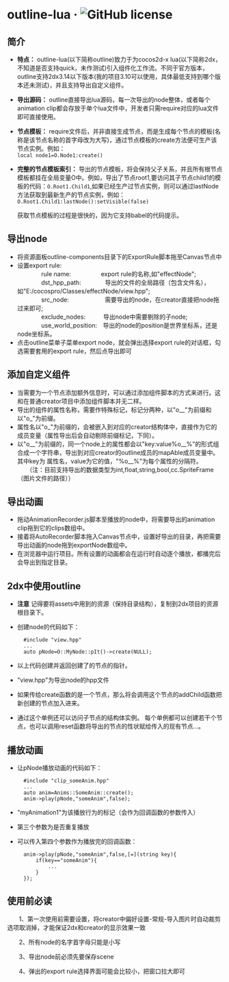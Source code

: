 outline-lua &middot; ![GitHub license](https://img.shields.io/badge/license-MIT-blue.svg)
=======
简介
-------
* **特点：** outline-lua(以下简称outline)致力于为cocos2d-x lua(以下简称2dx，不知道是否支持quick，未作测试)引入组件化工作流。不同于官方版本，outline支持2dx3.14以下版本(我的项目3.10可以使用，具体最低支持到哪个版本还未测试)，并且支持导出自定义组件。
* **导出源码：** outline直接导出lua源码，每一次导出的node整体，或者每个animation clip都会存放于单个lua文件中，开发者只需require对应的lua文件即可直接使用。
* **节点模板：** require文件后，并非直接生成节点，而是生成每个节点的模板(名称是该节点名称的首字母改为大写)，通过节点模板的create方法便可生产该节点实例。例如：  
```local node1=O.Node1:create()```  

* **完整的节点模板索引：** 导出的节点模板，将会保持父子关系，并且所有根节点模板都挂在全局变量O中。例如，导出了节点root1,要访问其子节点child1的模板的代码：```O.Root1.Child1```,如果已经生产过节点实例，则可以通过lastNode方法获取到最新生产的节点实例，例如：```O.Root1.Child1:lastNode():setVisible(false)```  

  获取节点模板的过程是很快的，因为它支持babel的代码提示。  

导出node
--------
* 将资源面板outline-components目录下的ExportRule脚本拖至Canvas节点中 
* 设置export rule: <br>
　　　　rule name:　　　　　export rule的名称,如"effectNode"; <br>
　　　　dst_hpp_path:　　　　导出的文件的全局路径（包含文件名），如"E:/cocospro/Classes/effectNode/view.hpp"; <br>
　　　　src_node:　　　　　　需要导出的node，在creator直接把node拖过来即可; <br>
　　　　exclude_nodes:　　　导出node中需要剔除的子node; <br>
　　　　use_world_position:　导出的node的position是世界坐标系，还是node坐标系。 <br>
* 点击outline菜单子菜单export node，就会弹出选择export rule的对话框，勾选需要套用的export rule，然后点导出即可  

添加自定义组件
-------------
* 当需要为一个节点添加额外信息时，可以通过添加组件脚本的方式来进行。这和在普通creator项目中添加组件脚本并无二样。 <br>
* 导出的组件的属性名称，需要作特殊标记，标记分两种，以"o__"为前缀和以"o_"为前缀。 <br>
* 属性名以"o_"为前缀的，会被嵌入到对应的creator结构体中，直接作为它的成员变量（属性导出后会自动剔除前缀标记，下同）。 <br>
* 以"o__"为前缀的，同一个node上的属性都会以"key:value%o__%"的形式组合成一个字符串，导出到对应creator的outline成员的mapAble成员变量中。其中key为  属性名，value为它的值，"%o__%"为每个属性的分隔符。 <br>
　　（注：目前支持导出的数据类型为int,float,string,bool,cc.SpriteFrame（图片文件的路径））

导出动画
--------
* 拖动AnimationRecorder.js脚本至播放的node中，将需要导出的animation clip拖到它的clips数组中。 <br>
* 接着将AutoRecorder脚本拖入Canvas节点中，设置好导出的目录，再把需要导出动画的node拖到exportNode数组中。 <br>
* 在浏览器中运行项目。所有设置的动画都会在运行时自动逐个播放，都播完后会导出到指定目录。 
            
2dx中使用outline
----------------
* **注意** 记得要将assets中用到的资源（保持目录结构），复制到2dx项目的资源根目录下。 <br>
* 创建node的代码如下：   
        
        
        #include "view.hpp"
        ...
        auto pNode=O::MyNode::pIt()->create(NULL); 
        
* 以上代码创建并返回创建了的节点的指针。 <br>
* "view.hpp"为导出node的hpp文件 <br>
* 如果传给create函数的是一个节点，那么将会调用这个节点的addChild函数把新创建的节点加入进来。 <br>
* 通过这个单例还可以访问子节点的结构体实例。 每个单例都可以创建若干个节点，也可以调用reset函数将导出的节点的性状赋给传入的现有节点...。 <br>
        
播放动画
--------
* 让pNode播放动画的代码如下：  
        
        #include "clip_someAnim.hpp"
        ...
        auto anim=Anims::SomeAnim::create();
        anim->play(pNode,"someAnim",false);  
        
* "myAnimation1"为该播放行为的标记（会作为回调函数的参数传入） <br>
* 第三个参数为是否重复播放 <br>
* 可以传入第四个参数作为播放完的回调函数：
          
        
        anim->play(pNode,"someAnim",false,[=](string key){
            if(key=="someAnim"){
                ...
            }
        });
使用前必读
---------
        1、第一次使用前需要设置，将creator中偏好设置-常规-导入图片时自动裁剪选项取消掉，才能保证2dx和creator的显示效果一致 
        
        2、所有node的名字首字母只能是小写 
        
        3、导出node前必须先要保存scene 
        
        4、弹出的export rule选择界面可能会比较小，把窗口拉大即可
